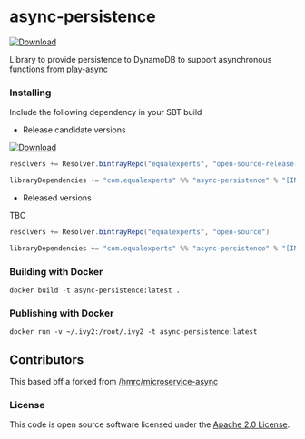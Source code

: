 # async-persistence

[ ![Download](https://api.bintray.com/packages/equalexperts/open-source-release-candidates/async-persistence/images/download.svg) ](https://bintray.com/equalexperts/open-source-release-candidates/async-persistence/_latestVersion)

Library to provide persistence to DynamoDB to support asynchronous functions from [play-async](https://github.com/EqualExperts/play-async)



### Installing

Include the following dependency in your SBT build

* Release candidate versions

[ ![Download](https://api.bintray.com/packages/equalexperts/open-source-release-candidates/async-persistence/images/download.svg) ](https://bintray.com/equalexperts/open-source-release-candidates/async-persistence/_latestVersion)

```scala
resolvers += Resolver.bintrayRepo("equalexperts", "open-source-release-candidates")

libraryDependencies += "com.equalexperts" %% "async-persistence" % "[INSERT-VERSION]"
```

* Released versions

TBC

```scala
resolvers += Resolver.bintrayRepo("equalexperts", "open-source")

libraryDependencies += "com.equalexperts" %% "async-persistence" % "[INSERT-VERSION]"
```

### Building with Docker

`docker build -t async-persistence:latest .`

### Publishing with Docker

`docker run -v ~/.ivy2:/root/.ivy2 -t async-persistence:latest`


## Contributors 

This based off a forked from [/hmrc/microservice-async](https://github.com/hmrc/microservice-async)


### License

This code is open source software licensed under the [Apache 2.0 License]("http://www.apache.org/licenses/LICENSE-2.0.html").
